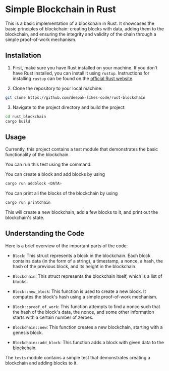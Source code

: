 # Simple Blockchain in Rust

This is a basic implementation of a blockchain in Rust. It showcases the basic principles of blockchain: creating blocks with data, adding them to the blockchain, and ensuring the integrity and validity of the chain through a simple proof-of-work mechanism.

## Installation

1. First, make sure you have Rust installed on your machine. If you don't have Rust installed, you can install it using `rustup`. Instructions for installing `rustup` can be found on the [official Rust website](https://www.rust-lang.org/tools/install).

2. Clone the repository to your local machine:

```bash
git clone https://github.com/deepak-likes-code/rust-blockchain
```

3. Navigate to the project directory and build the project:

```bash
cd rust_blockchain
cargo build
```

## Usage

Currently, this project contains a test module that demonstrates the basic functionality of the blockchain.

You can run this test using the command:

You can create a block and add blocks by using

```bash
cargo run addblock <DATA>
```

You can print all the blocks of the blockchain by using

```bash
cargo run printchain
```

This will create a new blockchain, add a few blocks to it, and print out the blockchain's state.

## Understanding the Code

Here is a brief overview of the important parts of the code:

- `Block`: This struct represents a block in the blockchain. Each block contains data (in the form of a string), a timestamp, a nonce, a hash, the hash of the previous block, and its height in the blockchain.

- `Blockchain`: This struct represents the blockchain itself, which is a list of blocks.

- `Block::new_block`: This function is used to create a new block. It computes the block's hash using a simple proof-of-work mechanism.

- `Block::proof_of_work`: This function attempts to find a nonce such that the hash of the block's data, the nonce, and some other information starts with a certain number of zeroes.

- `Blockchain::new`: This function creates a new blockchain, starting with a genesis block.

- `Blockchain::add_block`: This function adds a block with given data to the blockchain.

The `tests` module contains a simple test that demonstrates creating a blockchain and adding blocks to it.

